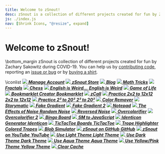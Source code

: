 ```yaml
---
title: Welcome to zSnout!
desc: zSnout is a collection of different projects created for fun by Zachary Sakowitz. It runs on the open-source code available at https://github.com/zsnout/zsnout.com. It was initially created during COVID-19, and has undergone two major revisions since then.
js: ./index.js
nav: [Shrink Icons, "@resize", expand]
---
```


<h1 id="welcome-to-zsnout">Welcome to zSnout!</h1>

\bottom_margin
zSnout is collection of different projects created for fun by Zachary Sakowitz during COVID-19. You can help us by [contributing code](https://github.com/zSnout/zsnout.com/), reporting an [issue or bug](https://github.com/zSnout/zsnout.com/issues/new/choose) or by [buying a shirt](https://store.zsnout.com/).

\iconlist
[![](/home/icons/signup.png) _**Manage Account**_](/account/login/)
[![](/home/icons/store.png) _**zSnout Store**_](https://store.zsnout.com/)
[![](/home/icons/blog.png) _**Blog**_](/blog/)
[![](/home/icons/math.png) _**Math Tricks**_](/math/)
[![](/home/icons/mandelbrot.png) _**Fractals**_](/home/fractal/)
[![](/home/icons/chess.png) _**Chess**_](/home/chess/)
[![](/home/icons/english.png) _**English is Weird...**_ _**English is Weird**_](/englishisweird/)
[![](/home/icons/gameoflife.png) _**Game of Life**_](/gameoflife/)
[![](/home/icons/bookmarklet.png) _**Bookmarklet Creator**_ _**Bookmarklet**_](/bookmarklet/)
[![](/home/icons/phone.png) _**zCall**_](/call/)
[![](/home/icons/multdiv.png) _**Practice 2x2 to 12x12**_ _**2x2 to 12x12**_](/practice/multdiv/)
[![](/home/icons/squares.png) _**Practice 2² to 20²**_ _**2² to 20²**_](/practice/squares/)
[![](/home/icons/blind.png) _**Color Remover**_](/blind/live/)
[![](/home/icons/storymatic.png) _**Storymatic**_](/storymatic/playground/)
[![](/home/icons/fakegradient.png) _**Fake Gradient**_](/gradient/)
[![](/home/icons/fakegradient2.png) _**Fake Gradient 2**_](/gradient2/)
[![](/home/icons/notepad.png) _**Notepad**_](/notepad/)
[![](/home/icons/noise.png) _**The Effects of Noise**_ _**Random Noise**_](/noise/)
[![](/home/icons/reversenoise.png) _**Reversed Noise**_](/reversenoise/)
[![](/home/icons/overcolor.png) _**Overcolorifier**_](/overcolor/live/)
[![](/home/icons/overcolor2.png) _**Overcolorifier 2**_](/overcolor/webgl/)
[![](/home/icons/bingo.png) _**Bingo Board**_](/bingo/)
[![](/home/icons/smtojs.png) _**SM to JavaScript**_](/storymatic/smtojs/)
[![](/home/icons/identicon.png) _**Identicon Generator**_ _**Identicon**_](/icon/)
[![](/home/icons/tictactoe.png) _**TicTacToe Boards**_ _**TicTacToe**_](/tictactoe/generator/)
[![](/home/icons/tropes.png) _**Trope Highlighter**_ _**Colored Tropes**_](/tropes/)
[![](/home/icons/blobs.png) _**Blob Simulator**_](/blobs/)
[![](/home/icons/code.png) _**zSnout on GitHub**_ _**GitHub**_](https://github.com/zsnout/zsnout.com/)
[![](/home/icons/youtube.png) _**zSnout on YouTube**_ _**YouTube**_](https://youtube.com/channel/UCZ1po0sntEdbIsG8yLOqSAQ)
[![](/home/icons/white.svg) _**Use Light Theme**_ _**Light Theme**_](#theme-light)
[![](/home/icons/black.svg) _**Use Dark Theme**_ _**Dark Theme**_](#theme-dark)
[![](/home/icons/aqua.svg) _**Use Aqua Theme**_ _**Aqua Theme**_](#theme-aqua)
[![](/home/icons/yellow-pink.svg) _**Use Yellow/Pink Theme**_ _**Yellow Theme**_](#theme-yellow-pink)
[![](/home/icons/restart.png) _**Clear Cache**_](#clear-cache)
